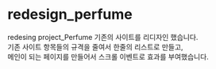 # redesign_perfume
redesing project_Perfume
기존의 사이트를 리디자인 했습니다.<br>
기존 사이트 항목들의 규격을 줄여서 한줄의 리스트로 만들고,<br>
메인이 되는 페이지를 만들어서 스크롤 이벤트로 효과를 부여했습니다.
